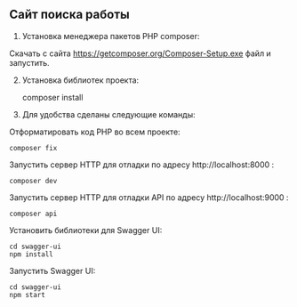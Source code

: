 Сайт поиска работы
------------------

1. Установка менеджера пакетов PHP composer:

Скачать с сайта https://getcomposer.org/Composer-Setup.exe файл и запустить.

2. Установка библиотек проекта:

    composer install

3. Для удобства сделаны следующие команды:

Отформатировать код PHP во всем проекте:

    composer fix


Запустить сервер HTTP для отладки по адресу http://localhost:8000 :

    composer dev


Запустить сервер HTTP для отладки API по адресу http://localhost:9000 :

    composer api

Установить библиотеки для Swagger UI:

    cd swagger-ui
    npm install

Запустить Swagger UI:

    cd swagger-ui
    npm start
